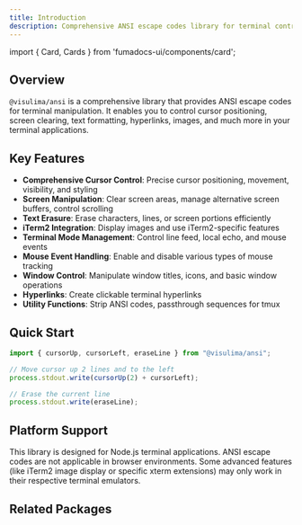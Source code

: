 ```yaml
---
title: Introduction
description: Comprehensive ANSI escape codes library for terminal control
---
```


import { Card, Cards } from 'fumadocs-ui/components/card';

## Overview

`@visulima/ansi` is a comprehensive library that provides ANSI escape codes for terminal manipulation. It enables you to control cursor positioning, screen clearing, text formatting, hyperlinks, images, and much more in your terminal applications.

<Cards>
  <Card title="Installation" href="/installation" />
  <Card title="Getting Started" href="/getting-started" />
  <Card title="Examples" href="/examples" />
  <Card title="API Reference" href="/api-reference" />
</Cards>

## Key Features

- **Comprehensive Cursor Control**: Precise cursor positioning, movement, visibility, and styling
- **Screen Manipulation**: Clear screen areas, manage alternative screen buffers, control scrolling
- **Text Erasure**: Erase characters, lines, or screen portions efficiently
- **iTerm2 Integration**: Display images and use iTerm2-specific features
- **Terminal Mode Management**: Control line feed, local echo, and mouse events
- **Mouse Event Handling**: Enable and disable various types of mouse tracking
- **Window Control**: Manipulate window titles, icons, and basic window operations
- **Hyperlinks**: Create clickable terminal hyperlinks
- **Utility Functions**: Strip ANSI codes, passthrough sequences for tmux

## Quick Start

```typescript title="example.ts"
import { cursorUp, cursorLeft, eraseLine } from "@visulima/ansi";

// Move cursor up 2 lines and to the left
process.stdout.write(cursorUp(2) + cursorLeft);

// Erase the current line
process.stdout.write(eraseLine);
```

## Platform Support

<Callout type="info">
This library is designed for Node.js terminal applications. ANSI escape codes are not applicable in browser environments.
</Callout>

<Callout type="warn">
Some advanced features (like iTerm2 image display or specific xterm extensions) may only work in their respective terminal emulators.
</Callout>

## Related Packages

<Cards>
  <Card 
    title="@visulima/colorize" 
    href="https://github.com/visulima/visulima/tree/main/packages/colorize"
    description="Terminal color styling"
  />
  <Card 
    title="@visulima/pail" 
    href="https://github.com/visulima/visulima/tree/main/packages/pail"
    description="Beautiful logging for Node.js"
  />
  <Card 
    title="@visulima/boxen" 
    href="https://github.com/visulima/visulima/tree/main/packages/boxen"
    description="Create boxes in the terminal"
  />
</Cards>
